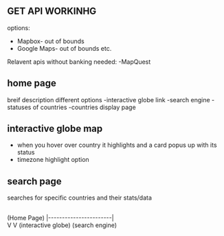 ## GET API WORKINHG
options:
- Mapbox- out of bounds
- Google Maps- out of bounds
etc.

Relavent apis without banking needed:
-MapQuest


## home page
breif description
different options
-interactive globe link
-search engine
    -statuses of countries
-countries display page



## interactive globe map
- when you hover over country it highlights and a card popus up with its status
- timezone highlight option



## search page
searches for specific countries and their stats/data



##

(Home Page)
    |-----------------------|   
    V                       V
(interactive globe)     (search engine)

